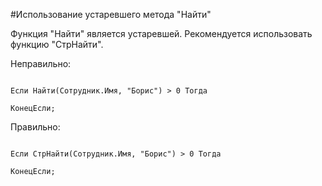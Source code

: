 #Использование устаревшего метода "Найти"

Функция "Найти" является устаревшей. Рекомендуется использовать функцию "СтрНайти".

Неправильно:

```BSL

Если Найти(Сотрудник.Имя, "Борис") > 0 Тогда

КонецЕсли; 

```


Правильно:
```BSL

Если СтрНайти(Сотрудник.Имя, "Борис") > 0 Тогда

КонецЕсли; 

```
